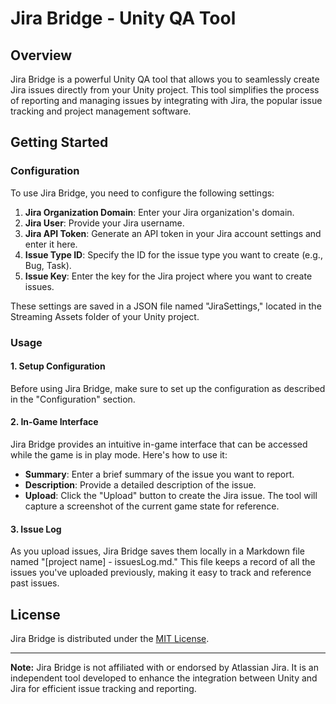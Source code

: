 # Jira Bridge - Unity QA Tool

## Overview
Jira Bridge is a powerful Unity QA tool that allows you to seamlessly create Jira issues directly from your Unity project. This tool simplifies the process of reporting and managing issues by integrating with Jira, the popular issue tracking and project management software.

## Getting Started

### Configuration
To use Jira Bridge, you need to configure the following settings:

1. **Jira Organization Domain**: Enter your Jira organization's domain.
2. **Jira User**: Provide your Jira username.
3. **Jira API Token**: Generate an API token in your Jira account settings and enter it here.
4. **Issue Type ID**: Specify the ID for the issue type you want to create (e.g., Bug, Task).
5. **Issue Key**: Enter the key for the Jira project where you want to create issues.

These settings are saved in a JSON file named "JiraSettings," located in the Streaming Assets folder of your Unity project.

### Usage

#### 1. Setup Configuration
Before using Jira Bridge, make sure to set up the configuration as described in the "Configuration" section.

#### 2. In-Game Interface
Jira Bridge provides an intuitive in-game interface that can be accessed while the game is in play mode. Here's how to use it:

- **Summary**: Enter a brief summary of the issue you want to report.
- **Description**: Provide a detailed description of the issue.
- **Upload**: Click the "Upload" button to create the Jira issue. The tool will capture a screenshot of the current game state for reference.

#### 3. Issue Log
As you upload issues, Jira Bridge saves them locally in a Markdown file named "[project name] - issuesLog.md." This file keeps a record of all the issues you've uploaded previously, making it easy to track and reference past issues.

## License
Jira Bridge is distributed under the [MIT License](LICENSE).

---

**Note:** Jira Bridge is not affiliated with or endorsed by Atlassian Jira. It is an independent tool developed to enhance the integration between Unity and Jira for efficient issue tracking and reporting.